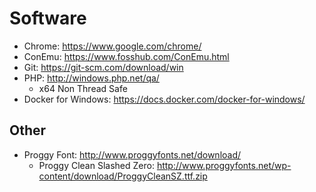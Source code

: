 # Software

- Chrome: https://www.google.com/chrome/
- ConEmu: https://www.fosshub.com/ConEmu.html
- Git: https://git-scm.com/download/win
- PHP: http://windows.php.net/qa/ 
  - x64 Non Thread Safe
- Docker for Windows: https://docs.docker.com/docker-for-windows/

## Other

- Proggy Font: http://www.proggyfonts.net/download/
  - Proggy Clean Slashed Zero: http://www.proggyfonts.net/wp-content/download/ProggyCleanSZ.ttf.zip

